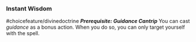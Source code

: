 ### Instant Wisdom
#choicefeature/divinedoctrine
***Prerequisite: Guidance Cantrip***
You can cast *guidance* as a bonus action. When you do so, you can only target yourself with the spell.